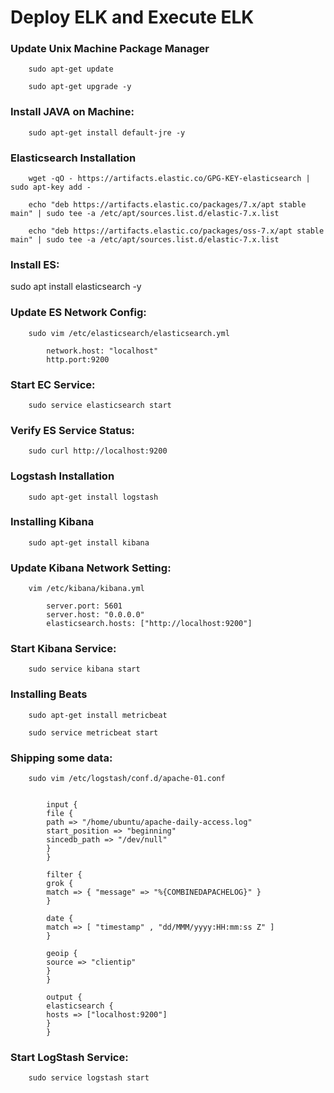 #                                     Deploy ELK and Execute ELK

### Update Unix Machine Package Manager

        sudo apt-get update

        sudo apt-get upgrade -y


### Install JAVA on Machine:

        sudo apt-get install default-jre -y


### Elasticsearch Installation

        wget -qO - https://artifacts.elastic.co/GPG-KEY-elasticsearch | sudo apt-key add -

        echo "deb https://artifacts.elastic.co/packages/7.x/apt stable main" | sudo tee -a /etc/apt/sources.list.d/elastic-7.x.list

        echo "deb https://artifacts.elastic.co/packages/oss-7.x/apt stable main" | sudo tee -a /etc/apt/sources.list.d/elastic-7.x.list


### Install ES:

   sudo apt install elasticsearch -y

### Update ES Network Config:

        sudo vim /etc/elasticsearch/elasticsearch.yml

            network.host: "localhost"
            http.port:9200


### Start EC Service:

        sudo service elasticsearch start


### Verify ES Service Status:

        sudo curl http://localhost:9200


### Logstash Installation

        sudo apt-get install logstash


### Installing Kibana

        sudo apt-get install kibana


### Update Kibana Network Setting:

        vim /etc/kibana/kibana.yml

            server.port: 5601
            server.host: "0.0.0.0"
            elasticsearch.hosts: ["http://localhost:9200"]


### Start Kibana Service:

        sudo service kibana start


### Installing Beats

        sudo apt-get install metricbeat

        sudo service metricbeat start



### Shipping some data:

        sudo vim /etc/logstash/conf.d/apache-01.conf


            input {
            file {
            path => "/home/ubuntu/apache-daily-access.log"
            start_position => "beginning"
            sincedb_path => "/dev/null"
            }
            }
            
            filter {
            grok {
            match => { "message" => "%{COMBINEDAPACHELOG}" }
            }
            
            date {
            match => [ "timestamp" , "dd/MMM/yyyy:HH:mm:ss Z" ]
            }
            
            geoip {
            source => "clientip"
            }
            }
            
            output {
            elasticsearch {
            hosts => ["localhost:9200"]
            }
            }


### Start LogStash Service:

        sudo service logstash start
